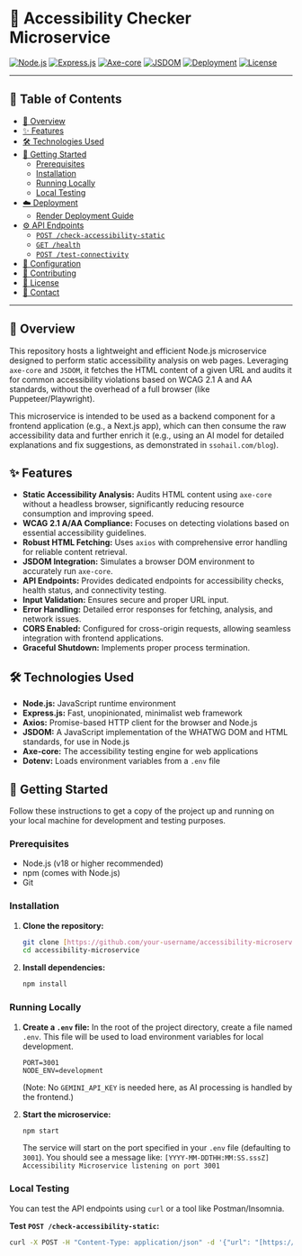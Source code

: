 # 🚀 Accessibility Checker Microservice

[![Node.js](https://img.shields.io/badge/Node.js-20.x-green?style=for-the-badge&logo=node.js&logoColor=white)](https://nodejs.org/)
[![Express.js](https://img.shields.io/badge/Express.js-4.x-blue?style=for-the-badge&logo=express)](https://expressjs.com/)
[![Axe-core](https://img.shields.io/badge/Axe--core-4.x-purple?style=for-the-badge&logo=axe&logoColor=white)](https://www.deque.com/axe/)
[![JSDOM](https://img.shields.io/badge/JSDOM-24.x-orange?style=for-the-badge&logo=jsdom&logoColor=white)](https://github.com/jsdom/jsdom)
[![Deployment](https://img.shields.io/badge/Deployed%20on-Render-46E3B7?style=for-the-badge&logo=render&logoColor=white)](https://render.com/)
[![License](https://img.shields.io/badge/License-MIT-blue.svg?style=for-the-badge)](LICENSE)

---

## 📖 Table of Contents

* [🌟 Overview](#-overview)
* [✨ Features](#-features)
* [🛠️ Technologies Used](#️-technologies-used)
* [🚀 Getting Started](#-getting-started)
    * [Prerequisites](#prerequisites)
    * [Installation](#installation)
    * [Running Locally](#running-locally)
    * [Local Testing](#local-testing)
* [☁️ Deployment](#️-deployment)
    * [Render Deployment Guide](#render-deployment-guide)
* [⚙️ API Endpoints](#️-api-endpoints)
    * [`POST /check-accessibility-static`](#post-check-accessibility-static)
    * [`GET /health`](#get-health)
    * [`POST /test-connectivity`](#post-test-connectivity)
* [🔧 Configuration](#-configuration)
* [🤝 Contributing](#-contributing)
* [📄 License](#-license)
* [📧 Contact](#-contact)

---

## 🌟 Overview

This repository hosts a lightweight and efficient Node.js microservice designed to perform static accessibility analysis on web pages. Leveraging `axe-core` and `JSDOM`, it fetches the HTML content of a given URL and audits it for common accessibility violations based on WCAG 2.1 A and AA standards, without the overhead of a full browser (like Puppeteer/Playwright).

This microservice is intended to be used as a backend component for a frontend application (e.g., a Next.js app), which can then consume the raw accessibility data and further enrich it (e.g., using an AI model for detailed explanations and fix suggestions, as demonstrated in `ssohail.com/blog`).

## ✨ Features

* **Static Accessibility Analysis:** Audits HTML content using `axe-core` without a headless browser, significantly reducing resource consumption and improving speed.
* **WCAG 2.1 A/AA Compliance:** Focuses on detecting violations based on essential accessibility guidelines.
* **Robust HTML Fetching:** Uses `axios` with comprehensive error handling for reliable content retrieval.
* **JSDOM Integration:** Simulates a browser DOM environment to accurately run `axe-core`.
* **API Endpoints:** Provides dedicated endpoints for accessibility checks, health status, and connectivity testing.
* **Input Validation:** Ensures secure and proper URL input.
* **Error Handling:** Detailed error responses for fetching, analysis, and network issues.
* **CORS Enabled:** Configured for cross-origin requests, allowing seamless integration with frontend applications.
* **Graceful Shutdown:** Implements proper process termination.

## 🛠️ Technologies Used

* **Node.js:** JavaScript runtime environment
* **Express.js:** Fast, unopinionated, minimalist web framework
* **Axios:** Promise-based HTTP client for the browser and Node.js
* **JSDOM:** A JavaScript implementation of the WHATWG DOM and HTML standards, for use in Node.js
* **Axe-core:** The accessibility testing engine for web applications
* **Dotenv:** Loads environment variables from a `.env` file

## 🚀 Getting Started

Follow these instructions to get a copy of the project up and running on your local machine for development and testing purposes.

### Prerequisites

* Node.js (v18 or higher recommended)
* npm (comes with Node.js)
* Git

### Installation

1.  **Clone the repository:**
    ```bash
    git clone [https://github.com/your-username/accessibility-microservice.git](https://github.com/your-username/accessibility-microservice.git)
    cd accessibility-microservice
    ```
2.  **Install dependencies:**
    ```bash
    npm install
    ```

### Running Locally

1.  **Create a `.env` file:**
    In the root of the project directory, create a file named `.env`. This file will be used to load environment variables for local development.
    ```
    PORT=3001
    NODE_ENV=development
    ```
    (Note: No `GEMINI_API_KEY` is needed here, as AI processing is handled by the frontend.)

2.  **Start the microservice:**
    ```bash
    npm start
    ```
    The service will start on the port specified in your `.env` file (defaulting to `3001`). You should see a message like:
    `[YYYY-MM-DDTHH:MM:SS.sssZ] Accessibility Microservice listening on port 3001`

### Local Testing

You can test the API endpoints using `curl` or a tool like Postman/Insomnia.

**Test `POST /check-accessibility-static`:**

```bash
curl -X POST -H "Content-Type: application/json" -d '{"url": "[https://www.google.com](https://www.google.com)"}' http://localhost:3001/check-accessibility-static